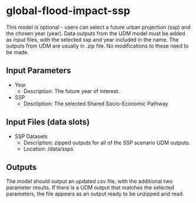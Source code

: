 # global-flood-impact-ssp
This model is optional - users can select a future urban projection (ssp) and the chosen year (year). 
Data outputs from the UDM model must be added as input files, with the selected ssp and year included in the name. 
The outputs from UDM are usually in .zip file. No modifications to these need to be made.


## Input Parameters
* Year
  * Description: The future year of interest.
* SSP
  * Desctiption: The selected Shared Socio-Economic Pathway
    
## Input Files (data slots)
* SSP Datasets
  * Description: zipped outputs for all of the SSP scenario UDM outputs.
  * Location: /data/ssps

## Outputs
The model should output an updated csv file, with the additional two parameter results.
If there is a UDM output that matches the selected parameters, the file appears as an output ready to be unzipped and read.
